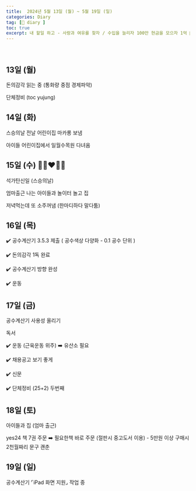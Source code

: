 ```yaml
---
title:  2024년 5월 13일 (월) ~ 5월 19일 (일)
categories: Diary
tag: [📒 diary ]
toc: true
excerpt: 내 할일 하고 - 사랑과 여유를 찾자 / 수입을 늘리자 100만 현금을 모으자 1억 🤸🏻🏃🏻🕯️ 👩🏻‍❤️‍👨🏻
---
```

​

## 13일 (월)

돈의감각 읽는 중 (통화량 중점 경제파악)

단체정비 (toc yujung)

## 14일 (화)

스승의날 전날 어린이집 마카롱 보냄

아이들 어린이집에서 일월수목원 다녀옴

## 15일 (수) 👩🏻‍❤️‍👨🏻

석가탄신일 (스승의날)

엄마출근 나는 아이들과 놀이터 놀고 집

저녁먹는데 또 소주꺼냄 (한마디하다 말다툼)

## 16일 (목)

✔️ 공수계산기 3.5.3 제출 ( 공수색상 다양화 - 0.1 공수 단위 )

✔️ 돈의감각 1독 완료

✔️ 공수계산기 방향 완성

✔️ 운동

## 17일 (금)

공수계산기 사용성 올리기

독서

✔️ 운동 (근육운동 위주) ➡️ 유산소 필요

✔️ 채용공고 보기 좋게

✔️ 신문

✔️ 단체정비 (25+2) 두번째

## 18일 (토)

아이들과 집 (엄마 출근)

yes24 책 7권 주문 ➡️ 필요한책 바로 주문 (절판시 중고도서 이용) - 5만원 이상 구매시 2천월짜리 문구 괜춘

## 19일 (일)

공수계산기 ⌜iPad 화면 지원⌟ 작업 중

​

​

​
